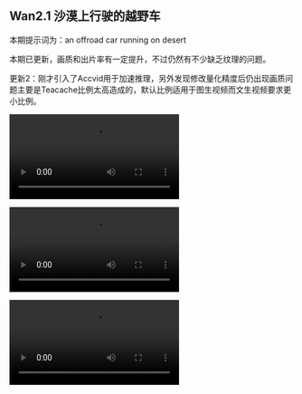 ## Wan2.1 沙漠上行驶的越野车

本期提示词为：an offroad car running on desert

本期已更新，画质和出片率有一定提升，不过仍然有不少缺乏纹理的问题。

更新2：刚才引入了Accvid用于加速推理，另外发现修改量化精度后仍出现画质问题主要是Teacache比例太高造成的，默认比例适用于图生视频而文生视频要求更小比例。

<video src="https://github.com/Willian7004/media-blog/blob/main/files/202506/2025060704/Wan2.1_00001.mp4?raw=true" controls style="max-width: 100%;"></video>

<video src="https://github.com/Willian7004/media-blog/blob/main/files/202506/2025060704/Wan2.1_00002.mp4?raw=true" controls style="max-width: 100%;"></video>

<video src="https://github.com/Willian7004/media-blog/blob/main/files/202506/2025060704/Wan2.1_00004.mp4?raw=true" controls style="max-width: 100%;"></video>